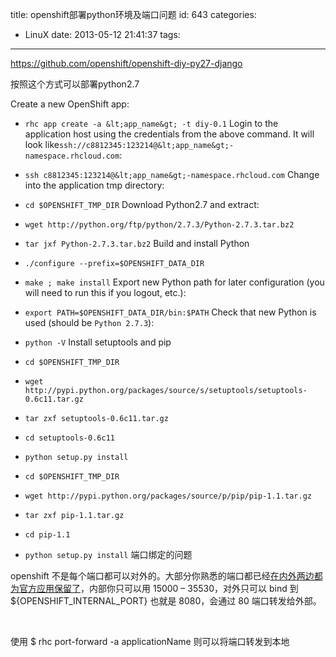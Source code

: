title: openshift部署python环境及端口问题
id: 643
categories:
  - LinuX
date: 2013-05-12 21:41:37
tags:
---

https://github.com/openshift/openshift-diy-py27-django

按照这个方式可以部署python2.7

Create a new OpenShift app:

*   `rhc app create -a &lt;app_name&gt; -t diy-0.1`
Login to the application host using the credentials from the above command. It will look like`ssh://c8812345:123214@&lt;app_name&gt;-namespace.rhcloud.com`:

*   `ssh c8812345:123214@&lt;app_name&gt;-namespace.rhcloud.com`
Change into the application tmp directory:

*   `cd $OPENSHIFT_TMP_DIR`
Download Python2.7 and extract:

*   `wget http://python.org/ftp/python/2.7.3/Python-2.7.3.tar.bz2`
*   `tar jxf Python-2.7.3.tar.bz2`
Build and install Python

*   `./configure --prefix=$OPENSHIFT_DATA_DIR`
*   `make ; make install`
Export new Python path for later configuration (you will need to run this if you logout, etc.):

*   `export PATH=$OPENSHIFT_DATA_DIR/bin:$PATH`
Check that new Python is used (should be `Python 2.7.3`):

*   `python -V`
Install setuptools and pip

*   `cd $OPENSHIFT_TMP_DIR`
*   `wget http://pypi.python.org/packages/source/s/setuptools/setuptools-0.6c11.tar.gz`
*   `tar zxf setuptools-0.6c11.tar.gz`
*   `cd setuptools-0.6c11`
*   `python setup.py install`
*   `cd $OPENSHIFT_TMP_DIR`
*   `wget http://pypi.python.org/packages/source/p/pip/pip-1.1.tar.gz`
*   `tar zxf pip-1.1.tar.gz`
*   `cd pip-1.1`
*   `python setup.py install`
端口绑定的问题

openshift 不是每个端口都可以对外的。大部分你熟悉的端口都已经[在内外两边都为官方应用保留了](https://openshift.redhat.com/community/kb/kb-e1038-i-cant-bind-to-a-port)，内部你只可以用 15000 – 35530，对外只可以 bind 到 ${OPENSHIFT_INTERNAL_PORT} 也就是 8080，会通过 80 端口转发给外部。

&nbsp;

使用 $ rhc port-forward -a applicationName 则可以将端口转发到本地